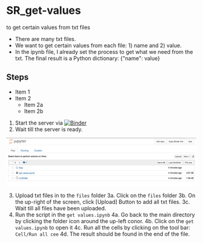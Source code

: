 # SR_get-values

to get certain values from txt files

- There are many txt files.
- We want to get certain values from each file: 1) name and 2) value.
- In the ipynb file, I already set the process to get what we need from the txt. The final result is a Python dictionary: {"name": value}


## Steps

* Item 1
* Item 2
  * Item 2a
  * Item 2b


1. Start the server via [![Binder](https://mybinder.org/badge_logo.svg)](https://mybinder.org/v2/gh/wudaudau/SR_get-values/main)
2. Wait till the server is ready.

<img src="img/img01.png">

3. Upload txt files in to the `files` folder
  3a. Click on the `files` folder
  3b. On the up-right of the screen, click [Upload] Button to add all txt files.
  3c. Wait till all files have been uploaded.
4. Run the script in the `get values.ipynb`
  4a. Go back to the main directory by clicking the folder icon around the up-left conor.
  4b. Click on the `get values.ipynb` to open it
  4c. Run all the cells by clicking on the tool bar: `Cell/Run all cee`
  4d. The result should be found in the end of the file.
